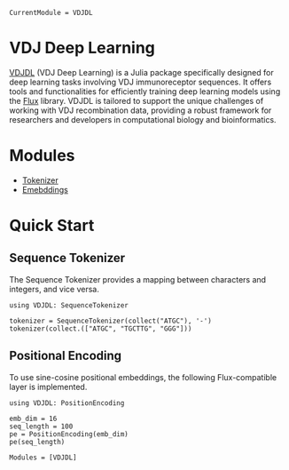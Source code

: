 ```@meta
CurrentModule = VDJDL
```
# VDJ Deep Learning

[VDJDL](https://github.com/mashu/VDJDL.jl) (VDJ Deep Learning) is a Julia package specifically designed for deep learning tasks involving VDJ immunoreceptor sequences. It offers tools and functionalities for efficiently training deep learning models using the [Flux](https://fluxml.ai/Flux.jl/) library. VDJDL is tailored to support the unique challenges of working with VDJ recombination data, providing a robust framework for researchers and developers in computational biology and bioinformatics.

# Modules
- [Tokenizer](tokenizer.md)
- [Emebddings](embeddings.md)

# Quick Start

## Sequence Tokenizer

The Sequence Tokenizer provides a mapping between characters and integers, and vice versa.

```@example
using VDJDL: SequenceTokenizer

tokenizer = SequenceTokenizer(collect("ATGC"), '-')
tokenizer(collect.(["ATGC", "TGCTTG", "GGG"]))
```

## Positional Encoding
To use sine-cosine positional embeddings, the following Flux-compatible layer is implemented.

```@example
using VDJDL: PositionEncoding

emb_dim = 16
seq_length = 100
pe = PositionEncoding(emb_dim)
pe(seq_length)
```

```@autodocs
Modules = [VDJDL]
```
